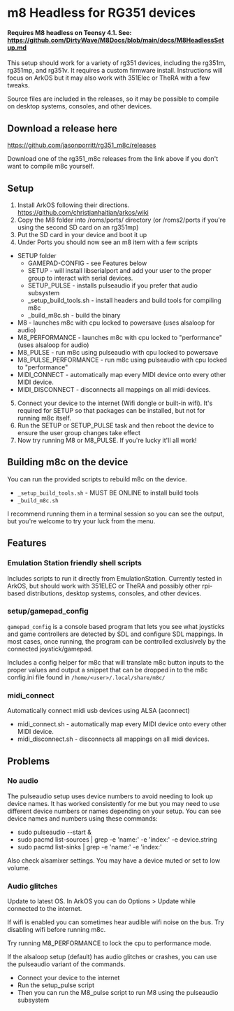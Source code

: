 # m8 Headless for RG351 devices

#### Requires M8 headless on Teensy 4.1.  See: https://github.com/DirtyWave/M8Docs/blob/main/docs/M8HeadlessSetup.md

This setup should work for a variety of rg351 devices, including the rg351m, rg351mp, and rg351v. It requires a custom firmware install. Instructions will focus on ArkOS but it may also work with 351Elec or TheRA with a few tweaks.

Source files are included in the releases, so it may be possible to compile on desktop systems, consoles, and other devices.

## Download a release here

https://github.com/jasonporritt/rg351_m8c/releases

Download one of the rg351_m8c releases from the link above if you don't want to compile m8c yourself.

## Setup

1. Install ArkOS following their directions. https://github.com/christianhaitian/arkos/wiki
2. Copy the M8 folder into /roms/ports/ directory (or /roms2/ports if you're using the second SD card on an rg351mp)
3. Put the SD card in your device and boot it up
4. Under Ports you should now see an m8 item with a few scripts
  - SETUP folder
    - GAMEPAD-CONFIG -  see Features below 
    - SETUP - will install libserialport and add your user to the proper group to interact with serial devices.
    - SETUP_PULSE - installs pulseaudio if you prefer that audio subsystem
    - _setup_build_tools.sh - install headers and build tools for compiling m8c
    - _build_m8c.sh - build the binary
  - M8 - launches m8c with cpu locked to powersave (uses alsaloop for audio) 
  - M8_PERFORMANCE - launches m8c with cpu locked to "performance" (uses alsaloop for audio) 
  - M8_PULSE - run m8c using pulseaudio with cpu locked to powersave
  - M8_PULSE_PERFORMANCE - run m8c using pulseaudio with cpu locked to "performance"
  - MIDI_CONNECT - automatically map every MIDI device onto every other MIDI device. 
  - MIDI_DISCONNECT - disconnects all mappings on all midi devices. 
5. Connect your device to the internet (Wifi dongle or built-in wifi). It's required for SETUP so that packages can be installed, but not for running m8c itself.
6. Run the SETUP or SETUP_PULSE task and then reboot the device to ensure the user group changes take effect
7. Now try running M8 or M8_PULSE. If you're lucky it'll all work!

## Building m8c on the device

You can run the provided scripts to rebuild m8c on the device.

- `_setup_build_tools.sh` - MUST BE ONLINE to install build tools
- `_build_m8c.sh` 

I recommend running them in a terminal session so you can see the output, but you're welcome to try your luck from the menu.

## Features
### Emulation Station friendly shell scripts
Includes scripts to run it directly from EmulationStation. 
Currently tested in ArkOS, but should work with 351ELEC or TheRA and 
possibly other rpi-based distributions, desktop systems, consoles, and other devices.

### setup/gamepad_config
`gamepad_config` is a console based program that lets you see what joysticks 
and game controllers are detected by SDL and configure SDL mappings. 
In most cases, once running, the program can be controlled exclusively by the
connected joystick/gamepad.

Includes a config helper for m8c that will translate m8c
button inputs to the proper values and output a snippet that can be dropped 
in to the m8c config.ini file found in `/home/<user>/.local/share/m8c/`

### midi_connect
Automatically connect midi usb devices using ALSA (aconnect)
- midi_connect.sh - automatically map every MIDI device onto every other MIDI device.
- midi_disconnect.sh - disconnects all mappings on all midi devices.

## Problems

### No audio

The pulseaudio setup uses device numbers to avoid needing to look up device names. It has worked consistently for me but you may need to use different device numbers or names depending on your setup. You can see device names and numbers using these commands:

- sudo pulseaudio --start &
- sudo pacmd list-sources | grep -e 'name:' -e 'index:' -e device.string
- sudo pacmd list-sinks | grep -e 'name:' -e 'index:'

Also check alsamixer settings. You may have a device muted or set to low volume.

### Audio glitches

Update to latest OS. In ArkOS you can do Options > Update while connected to the internet.

If wifi is enabled you can sometimes hear audible wifi noise on the bus. Try disabling wifi before running m8c.

Try running M8_PERFORMANCE to lock the cpu to performance mode.

If the alsaloop setup (default) has audio glitches or crashes, you can use the pulseaudio variant of the commands.

- Connect your device to the internet
- Run the setup_pulse script
- Then you can run the M8_pulse script to run M8 using the pulseaudio subsystem
